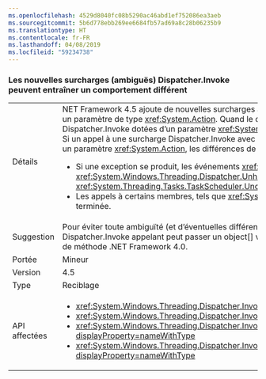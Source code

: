 ```yaml
---
ms.openlocfilehash: 4529d8040fc08b5290ac46abd1ef752086ea3aeb
ms.sourcegitcommit: 5b6d778ebb269ee6684fb57ad69a8c28b06235b9
ms.translationtype: HT
ms.contentlocale: fr-FR
ms.lasthandoff: 04/08/2019
ms.locfileid: "59234738"
---
```

### <a name="new-ambiguous-dispatcherinvoke-overloads-could-result-in-different-behavior"></a>Les nouvelles surcharges (ambiguës) Dispatcher.Invoke peuvent entraîner un comportement différent

|   |   |
|---|---|
|Détails|NET Framework 4.5 ajoute de nouvelles surcharges à <xref:System.Windows.Threading.Dispatcher.Invoke%2A?displayProperty=nameWithType> qui incluent un paramètre de type <xref:System.Action>. Quand le code existant est recompilé, les compilateurs peuvent résoudre les appels aux méthodes Dispatcher.Invoke dotées d’un paramètre <xref:System.Delegate> comme des appels aux méthodes Dispatcher.Invoke ayant un paramètre <xref:System.Action>. Si un appel à une surcharge Dispatcher.Invoke avec un paramètre <xref:System.Delegate> est résolu comme un appel à une surcharge Dispatcher.Invoke avec un paramètre <xref:System.Action>, les différences de comportement suivantes peuvent survenir :<ul><li>Si une exception se produit, les événements <xref:System.Windows.Threading.Dispatcher.UnhandledExceptionFilter> et <xref:System.Windows.Threading.Dispatcher.UnhandledException> ne sont pas déclenchés. À la place, les exceptions sont gérées par l'événement <xref:System.Threading.Tasks.TaskScheduler.UnobservedTaskException?displayProperty=name>.</li><li>Les appels à certains membres, tels que <xref:System.Windows.Threading.DispatcherOperation.Result>, sont bloqués jusqu'à ce que l'opération soit terminée.</li></ul>|
|Suggestion|Pour éviter toute ambiguïté (et d’éventuelles différences au niveau de la gestion des exceptions et du blocage des comportements), le code Dispatcher.Invoke appelant peut passer un object[] vide en tant que deuxième paramètre à l’appel Invoke de manière à garantir la résolution de la surcharge de méthode .NET Framework 4.0.|
|Portée|Mineur|
|Version|4.5|
|Type|Reciblage|
|API affectées|<ul><li><xref:System.Windows.Threading.Dispatcher.Invoke(System.Delegate,System.Object[])?displayProperty=nameWithType></li><li><xref:System.Windows.Threading.Dispatcher.Invoke(System.Delegate,System.TimeSpan,System.Object[])?displayProperty=nameWithType></li><li><xref:System.Windows.Threading.Dispatcher.Invoke(System.Delegate,System.TimeSpan,System.Windows.Threading.DispatcherPriority,System.Object[])?displayProperty=nameWithType></li><li><xref:System.Windows.Threading.Dispatcher.Invoke(System.Delegate,System.Windows.Threading.DispatcherPriority,System.Object[])?displayProperty=nameWithType></li></ul>|
